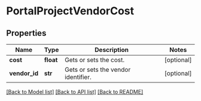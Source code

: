 # PortalProjectVendorCost

## Properties
Name | Type | Description | Notes
------------ | ------------- | ------------- | -------------
**cost** | **float** | Gets or sets the cost. | [optional] 
**vendor_id** | **str** | Gets or sets the vendor identifier. | [optional] 

[[Back to Model list]](../README.md#documentation-for-models) [[Back to API list]](../README.md#documentation-for-api-endpoints) [[Back to README]](../README.md)


